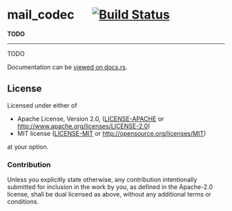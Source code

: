 
# mail_codec &emsp; [![Build Status](https://travis-ci.org/dathinab/simple_data_tests.svg?branch=master)](https://travis-ci.org/TODO/mail_codec)

**TODO**

---

TODO


Documentation can be [viewed on docs.rs](https://docs.rs/simple_data_tests).


## License

Licensed under either of

 * Apache License, Version 2.0, ([LICENSE-APACHE](LICENSE-APACHE) or http://www.apache.org/licenses/LICENSE-2.0)
 * MIT license ([LICENSE-MIT](LICENSE-MIT) or http://opensource.org/licenses/MIT)

at your option.

### Contribution

Unless you explicitly state otherwise, any contribution intentionally submitted
for inclusion in the work by you, as defined in the Apache-2.0 license, shall be dual licensed as above, without any
additional terms or conditions.
